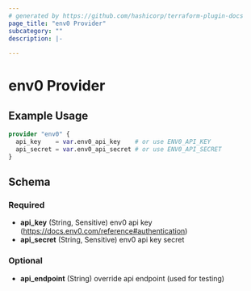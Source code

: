 ```yaml
---
# generated by https://github.com/hashicorp/terraform-plugin-docs
page_title: "env0 Provider"
subcategory: ""
description: |-
  
---
```


# env0 Provider



## Example Usage

```terraform
provider "env0" {
  api_key    = var.env0_api_key    # or use ENV0_API_KEY
  api_secret = var.env0_api_secret # or use ENV0_API_SECRET
}
```

<!-- schema generated by tfplugindocs -->
## Schema

### Required

- **api_key** (String, Sensitive) env0 api key (https://docs.env0.com/reference#authentication)
- **api_secret** (String, Sensitive) env0 api key secret

### Optional

- **api_endpoint** (String) override api endpoint (used for testing)
